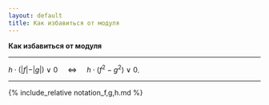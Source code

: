 ```yaml
---
layout: default
title: Как избавиться от модуля
---
```


**Как избавиться от модуля**

--- ---

$h \cdot ( \vert f \vert - \vert g \vert  ) \ \vee \ 0 \ \ \ \ \ \Longleftrightarrow \ \ \ \ \ h \cdot ( f^2 - g^2 ) \ \vee \ 0$.

--- ---

{% include_relative notation_f,g,h.md %}
